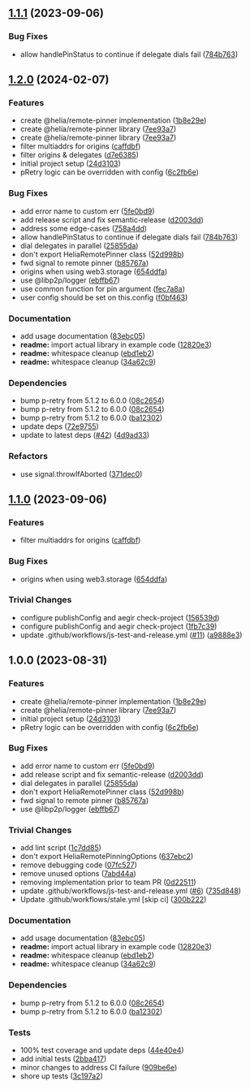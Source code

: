 ## [1.1.1](https://github.com/ipfs/helia-remote-pinning/compare/v1.1.0...v1.1.1) (2023-09-06)


### Bug Fixes

* allow handlePinStatus to continue if delegate dials fail ([784b763](https://github.com/ipfs/helia-remote-pinning/commit/784b7630054a69549184e3218feea32f835c86fe))

## [1.2.0](https://github.com/ipfs/helia-remote-pinning/compare/remote-pinning-v1.1.1...remote-pinning-v1.2.0) (2024-02-07)


### Features

* create @helia/remote-pinner implementation ([1b8e29e](https://github.com/ipfs/helia-remote-pinning/commit/1b8e29e4ce397fcb40b958a2dcfb156d4fe29045))
* create @helia/remote-pinner library ([7ee93a7](https://github.com/ipfs/helia-remote-pinning/commit/7ee93a7eba92bd257a787f113fb7dad7f15b7f23))
* create @helia/remote-pinner library ([7ee93a7](https://github.com/ipfs/helia-remote-pinning/commit/7ee93a7eba92bd257a787f113fb7dad7f15b7f23))
* filter multiaddrs for origins ([caffdbf](https://github.com/ipfs/helia-remote-pinning/commit/caffdbf759fac3e36ad3700f9093b05eeaca09ea))
* filter origins & delegates ([d7e6385](https://github.com/ipfs/helia-remote-pinning/commit/d7e638580b0046b36c3097b83e67cc3c31ae76e4))
* initial project setup ([24d3103](https://github.com/ipfs/helia-remote-pinning/commit/24d3103cccafb19ec2bd6d81a50ee0aeeef895bf))
* pRetry logic can be overridden with config ([6c2fb6e](https://github.com/ipfs/helia-remote-pinning/commit/6c2fb6eb3701e0172fbcfb61bc9dea22d14a4685))


### Bug Fixes

* add error name to custom err ([5fe0bd9](https://github.com/ipfs/helia-remote-pinning/commit/5fe0bd98cbb3471e1e29bc1e756dd4a7a39845c2))
* add release script and fix semantic-release ([d2003dd](https://github.com/ipfs/helia-remote-pinning/commit/d2003dd6ea1a2b9747729ae17a618c52da451dbd))
* address some edge-cases ([758a4dd](https://github.com/ipfs/helia-remote-pinning/commit/758a4ddf26b2317e000b9bf88b6af01b0b1ca505))
* allow handlePinStatus to continue if delegate dials fail ([784b763](https://github.com/ipfs/helia-remote-pinning/commit/784b7630054a69549184e3218feea32f835c86fe))
* dial delegates in parallel ([25855da](https://github.com/ipfs/helia-remote-pinning/commit/25855da6dc95df2acfd157ced1d65dd007723dd4))
* don't export HeliaRemotePinner class ([52d998b](https://github.com/ipfs/helia-remote-pinning/commit/52d998b4f3da5856f3eaced8474f547a368222fb))
* fwd signal to remote pinner ([b85767a](https://github.com/ipfs/helia-remote-pinning/commit/b85767a1a69db3669cce2dd054062fbdac5e0d49))
* origins when using web3.storage ([654ddfa](https://github.com/ipfs/helia-remote-pinning/commit/654ddfa0e8187f9d682e7219e6d9cca8710120f9))
* use @libp2p/logger ([ebffb67](https://github.com/ipfs/helia-remote-pinning/commit/ebffb674af55af78bc7c867c561bf479251c7a86))
* use common function for pin argument ([fec7a8a](https://github.com/ipfs/helia-remote-pinning/commit/fec7a8ab4e6f36bd1c51229bca0b9f0669b86311))
* user config should be set on this.config ([f0bf463](https://github.com/ipfs/helia-remote-pinning/commit/f0bf463f5656c7dc0c56af65e776a0b19f9dc818))


### Documentation

* add usage documentation ([83ebc05](https://github.com/ipfs/helia-remote-pinning/commit/83ebc05ed8ecb1b18049dd2ff63b5456e080daf8))
* **readme:** import actual library in example code ([12820e3](https://github.com/ipfs/helia-remote-pinning/commit/12820e350c695ec543394f896297b112eeab2456))
* **readme:** whitespace cleanup ([ebd1eb2](https://github.com/ipfs/helia-remote-pinning/commit/ebd1eb2228bc748032edf1a96bbc39d77ed1f404))
* **readme:** whitespace cleanup ([34a62c9](https://github.com/ipfs/helia-remote-pinning/commit/34a62c98da64589deae9ab95b64ed3a433b0528b))


### Dependencies

* bump p-retry from 5.1.2 to 6.0.0 ([08c2654](https://github.com/ipfs/helia-remote-pinning/commit/08c265495a9feb58b1788f1bfb627fd8f6ffe01e))
* bump p-retry from 5.1.2 to 6.0.0 ([08c2654](https://github.com/ipfs/helia-remote-pinning/commit/08c265495a9feb58b1788f1bfb627fd8f6ffe01e))
* bump p-retry from 5.1.2 to 6.0.0 ([ba12302](https://github.com/ipfs/helia-remote-pinning/commit/ba123023da2c457414e2619753dc10ea8c6d6c92))
* update deps ([72e9755](https://github.com/ipfs/helia-remote-pinning/commit/72e975500ad4bacc32a26251bbdf7a2a08519f2d))
* update to latest deps ([#42](https://github.com/ipfs/helia-remote-pinning/issues/42)) ([4d9ad33](https://github.com/ipfs/helia-remote-pinning/commit/4d9ad331279f23fbcd001bf5469f3c5c9769c76d))


### Refactors

* use signal.throwIfAborted ([371dec0](https://github.com/ipfs/helia-remote-pinning/commit/371dec07094ef9b2b3042440423e83b7c8fbb36e))

## [1.1.0](https://github.com/ipfs/helia-remote-pinning/compare/v1.0.0...v1.1.0) (2023-09-06)


### Features

* filter multiaddrs for origins ([caffdbf](https://github.com/ipfs/helia-remote-pinning/commit/caffdbf759fac3e36ad3700f9093b05eeaca09ea))


### Bug Fixes

* origins when using web3.storage ([654ddfa](https://github.com/ipfs/helia-remote-pinning/commit/654ddfa0e8187f9d682e7219e6d9cca8710120f9))


### Trivial Changes

* configure publishConfig and aegir check-project ([156539d](https://github.com/ipfs/helia-remote-pinning/commit/156539d129ca1b81f7fe5f86c23c7f14db52080a))
* configure publishConfig and aegir check-project ([1fb7c39](https://github.com/ipfs/helia-remote-pinning/commit/1fb7c392f00c9b525d69a7d6d40b45b9161d7b9b))
* update .github/workflows/js-test-and-release.yml ([#11](https://github.com/ipfs/helia-remote-pinning/issues/11)) ([a9888e3](https://github.com/ipfs/helia-remote-pinning/commit/a9888e3012692181e71b0ff92308ef04ce08e412))

## 1.0.0 (2023-08-31)


### Features

* create @helia/remote-pinner implementation ([1b8e29e](https://github.com/ipfs/helia-remote-pinning/commit/1b8e29e4ce397fcb40b958a2dcfb156d4fe29045))
* create @helia/remote-pinner library ([7ee93a7](https://github.com/ipfs/helia-remote-pinning/commit/7ee93a7eba92bd257a787f113fb7dad7f15b7f23))
* initial project setup ([24d3103](https://github.com/ipfs/helia-remote-pinning/commit/24d3103cccafb19ec2bd6d81a50ee0aeeef895bf))
* pRetry logic can be overridden with config ([6c2fb6e](https://github.com/ipfs/helia-remote-pinning/commit/6c2fb6eb3701e0172fbcfb61bc9dea22d14a4685))


### Bug Fixes

* add error name to custom err ([5fe0bd9](https://github.com/ipfs/helia-remote-pinning/commit/5fe0bd98cbb3471e1e29bc1e756dd4a7a39845c2))
* add release script and fix semantic-release ([d2003dd](https://github.com/ipfs/helia-remote-pinning/commit/d2003dd6ea1a2b9747729ae17a618c52da451dbd))
* dial delegates in parallel ([25855da](https://github.com/ipfs/helia-remote-pinning/commit/25855da6dc95df2acfd157ced1d65dd007723dd4))
* don't export HeliaRemotePinner class ([52d998b](https://github.com/ipfs/helia-remote-pinning/commit/52d998b4f3da5856f3eaced8474f547a368222fb))
* fwd signal to remote pinner ([b85767a](https://github.com/ipfs/helia-remote-pinning/commit/b85767a1a69db3669cce2dd054062fbdac5e0d49))
* use @libp2p/logger ([ebffb67](https://github.com/ipfs/helia-remote-pinning/commit/ebffb674af55af78bc7c867c561bf479251c7a86))


### Trivial Changes

* add lint script ([1c7dd85](https://github.com/ipfs/helia-remote-pinning/commit/1c7dd8567eed4f24bf0c5b55bc4d784664e3bd8f))
* don't export HeliaRemotePinningOptions ([637ebc2](https://github.com/ipfs/helia-remote-pinning/commit/637ebc2c0c57110bd4f0a3a94f9038222403a055))
* remove debugging code ([07fc527](https://github.com/ipfs/helia-remote-pinning/commit/07fc52757af901d757424ec5aa2189a89de8f782))
* remove unused options ([7abd44a](https://github.com/ipfs/helia-remote-pinning/commit/7abd44a02547a911a77fede5105eb2d85e9c8aed))
* removing implementation prior to team PR ([0d22511](https://github.com/ipfs/helia-remote-pinning/commit/0d225112e60e8487fe11cc0ccd2f48c49f88eac3))
* update .github/workflows/js-test-and-release.yml ([#6](https://github.com/ipfs/helia-remote-pinning/issues/6)) ([735d848](https://github.com/ipfs/helia-remote-pinning/commit/735d84880c0ce0eae9252370cf27ee0891922d50))
* Update .github/workflows/stale.yml [skip ci] ([300b222](https://github.com/ipfs/helia-remote-pinning/commit/300b2226b8fdc3768ed11acd4b67372f36351455))


### Documentation

* add usage documentation ([83ebc05](https://github.com/ipfs/helia-remote-pinning/commit/83ebc05ed8ecb1b18049dd2ff63b5456e080daf8))
* **readme:** import actual library in example code ([12820e3](https://github.com/ipfs/helia-remote-pinning/commit/12820e350c695ec543394f896297b112eeab2456))
* **readme:** whitespace cleanup ([ebd1eb2](https://github.com/ipfs/helia-remote-pinning/commit/ebd1eb2228bc748032edf1a96bbc39d77ed1f404))
* **readme:** whitespace cleanup ([34a62c9](https://github.com/ipfs/helia-remote-pinning/commit/34a62c98da64589deae9ab95b64ed3a433b0528b))


### Dependencies

* bump p-retry from 5.1.2 to 6.0.0 ([08c2654](https://github.com/ipfs/helia-remote-pinning/commit/08c265495a9feb58b1788f1bfb627fd8f6ffe01e))
* bump p-retry from 5.1.2 to 6.0.0 ([ba12302](https://github.com/ipfs/helia-remote-pinning/commit/ba123023da2c457414e2619753dc10ea8c6d6c92))


### Tests

* 100% test coverage and update deps ([44e40e4](https://github.com/ipfs/helia-remote-pinning/commit/44e40e430ecbe2d2fc20b9daa6a6a331646ed4d0))
* add initial tests ([2bba417](https://github.com/ipfs/helia-remote-pinning/commit/2bba417ef1c71938fff55cac74710c1154bc00ba))
* minor changes to address CI failure ([909be6e](https://github.com/ipfs/helia-remote-pinning/commit/909be6e1ecfc67af19667c3afd9509209d7e958a))
* shore up tests ([3c197a2](https://github.com/ipfs/helia-remote-pinning/commit/3c197a2163557a04e17c1cb935a2bcff319bf778))
